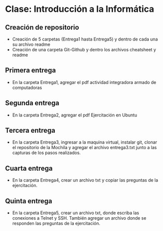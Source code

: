 # Clase: Introducción a la Informática
## Creación de repositorio
- Creación de 5 carpetas (Entrega1 hasta Entrega5) y dentro de cada una su archivo readme
- Creación de una carpeta Git-Github y dentro los archivos cheatsheet y readme

## Primera entrega 
- En la carpeta Entrega1, agregar el pdf actividad integradora armado de computadoras

## Segunda entrega
- En la carpeta Entrega2, agregar el pdf Ejercitación en Ubuntu

## Tercera entrega
- En la carpeta Entrega3, ingresar a la maquina virtual, instalar git, clonar el repositorio de la Mochila y agregar el archivo entrega3.txt junto a las capturas de los pasos realizados. 

## Cuarta entrega
- En la carpeta Entrega4, crear un archivo txt y copiar las preguntas de la ejercitación.

## Quinta entrega
- En la carpeta Entrega5, crear un archivo txt, donde escriba las conexiones a Telnet y SSH. También agregar un archivo donde se responden las preguntas de la ejercitación.

